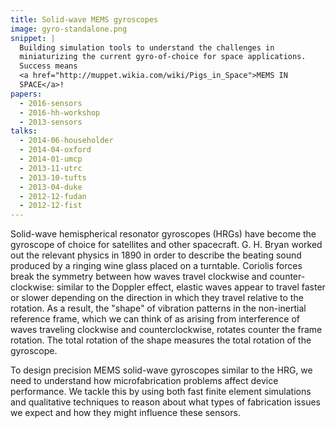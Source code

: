 ```yaml
---
title: Solid-wave MEMS gyroscopes
image: gyro-standalone.png
snippet: |
  Building simulation tools to understand the challenges in
  miniaturizing the current gyro-of-choice for space applications.
  Success means
  <a href="http://muppet.wikia.com/wiki/Pigs_in_Space">MEMS IN
  SPACE</a>!
papers:
  - 2016-sensors
  - 2016-hh-workshop
  - 2013-sensors
talks:
  - 2014-06-householder
  - 2014-04-oxford
  - 2014-01-umcp
  - 2013-11-utrc
  - 2013-10-tufts
  - 2013-04-duke
  - 2012-12-fudan
  - 2012-12-fist
---
```


Solid-wave hemispherical resonator gyroscopes (HRGs) have become the
gyroscope of choice for satellites and other spacecraft.  G. H. Bryan
worked out the relevant physics in 1890 in order to describe the
beating sound produced by a ringing wine glass placed on a turntable.
Coriolis forces break the symmetry between how waves travel clockwise
and counter-clockwise: similar to the Doppler effect, elastic waves
appear to travel faster or slower depending on the direction in which
they travel relative to the rotation.  As a result, the "shape" of
vibration patterns in the non-inertial reference frame, which we can
think of as arising from interference of waves traveling clockwise and
counterclockwise, rotates counter the frame rotation.  The total
rotation of the shape measures the total rotation of the gyroscope.

To design precision MEMS solid-wave gyroscopes similar to the HRG, we
need to understand how microfabrication problems affect device
performance.  We tackle this by using both fast finite element
simulations and qualitative techniques to reason about what types of
fabrication issues we expect and how they might influence these
sensors.
